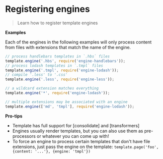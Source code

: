 # Registering engines

> Learn how to register template engines

**Examples**

Each of the engines in the following examples will only process content from files with extensions that match the name of the engine.

```js
// process handlebars templates in `.hbs` files
template.engine('.hbs', require('engine-handlebars'));
// process lodash templates in `.tmpl` files
template.engine('.tmpl', require('engine-lodash'));
// compile '.less' to '.css'
template.engine('.less', require('engine-less'));

// a wildcard extension matches everything
template.engine('*', require('engine-lodash'));

// multiple extensions may be associated with an engine
template.engine(['md', 'tmpl'], require('engine-lodash'));
```

**Pro-tips**

- Template has full support for [consolidate] and [transformers]
- Engines usually render templates, but you can also use them as pre-processors or whatever you can come up with!
- To force an engine to process certain templates that don't have file extensions, just pass the engine on the template: `template.page('foo', {content: '...'}, {engine: 'tmpl'})`
